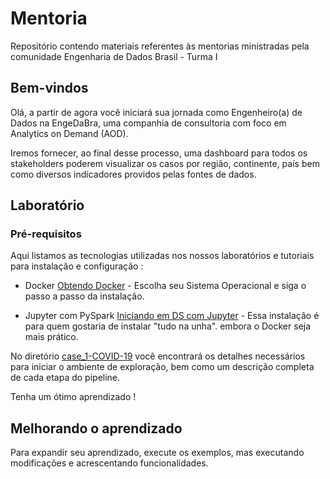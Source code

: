 # Mentoria
Repositório contendo materiais referentes às mentorias ministradas pela comunidade Engenharia de Dados Brasil - Turma I

## Bem-vindos 

Olá, a partir de agora você iniciará sua jornada como Engenheiro(a) de Dados na EngeDaBra, uma companhia de consultoria com foco em Analytics on Demand (AOD).

Iremos fornecer, ao final desse processo, uma dashboard para todos os stakeholders poderem visualizar os casos por região, continente, país bem como diversos indicadores providos pelas fontes de dados.

## Laboratório

### Pré-requisitos

Aqui listamos as tecnologias utilizadas nos nossos laboratórios e tutoriais para instalação e configuração :

- Docker
[Obtendo Docker](https://docs.docker.com/get-docker/) - Escolha seu Sistema Operacional e siga o passo a passo da instalação.

- Jupyter com PySpark
[Iniciando em DS com Jupyter](https://www.linkedin.com/pulse/iniciando-sua-jornada-em-data-science-project-jupyter-let%C3%ADcia-gomes/) - Essa instalação é para quem gostaria de instalar "tudo na unha". embora o Docker seja mais prático.

No diretório [case_1-COVID-19](https://github.com/engenhariadadosbrasil/mentoria/tree/main/case_1-COVID-19) você encontrará os detalhes necessários para iniciar o ambiente de exploração, bem como um descrição completa de cada etapa do pipeline. 

Tenha um ótimo aprendizado !


## Melhorando o aprendizado

Para expandir seu aprendizado, execute os exemplos, mas executando modificações e acrescentando funcionalidades.